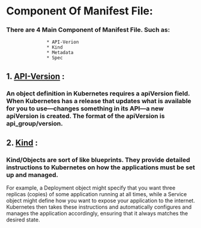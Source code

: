 # Component Of Manifest File:
  ### There are 4 Main Component of Manifest File. Such as:
                   * API-Verion
                   * Kind
                   * Metadata
                   * Spec
## 1. [API-Version](https://blog.knoldus.com/what-is-apiversion-in-kubernetes-part-1/#:~:text=Kubernetes%20apiVersion,-When%20we%20create&text=The%20format%20of%20the%20apiVersion,a%20new%20apiVersion%20is%20created.) :
   ###   An object definition in Kubernetes requires a apiVersion field. When Kubernetes has a release that updates what is available for you to use—changes something in its API—a new apiVersion is created. The format of the apiVersion is api_group/version.
## 2. [Kind](https://kodekloud.com/blog/kubernetes-objects/#) :
   ###   Kind/Objects are sort of like blueprints. They provide detailed instructions to Kubernetes on how the applications must be set up and managed. 
 For example, a Deployment object might specify that you want three replicas (copies) of some application running at all times, while a Service object might define how you want to expose your application to the internet. Kubernetes then takes these instructions and automatically configures and manages the application accordingly, ensuring that it always matches the desired state.
